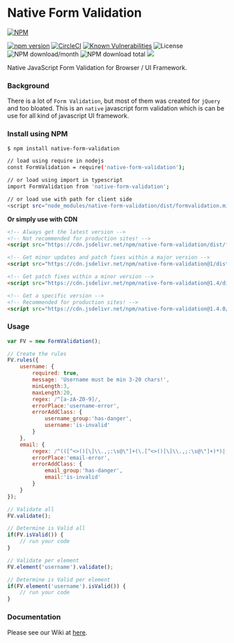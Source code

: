 # Native Form Validation
[![NPM](https://nodei.co/npm/native-form-validation.png?downloads=true&downloadRank=true&stars=true)](https://nodei.co/npm/native-form-validation/)

[![npm version](https://img.shields.io/npm/v/native-form-validation.svg?style=flat-square)](https://www.npmjs.org/package/native-form-validation)
[![CircleCI](https://dl.circleci.com/status-badge/img/gh/aalfiann/native-form-validation/tree/master.svg?style=svg)](https://dl.circleci.com/status-badge/redirect/gh/aalfiann/native-form-validation/tree/master)
[![Known Vulnerabilities](https://snyk.io//test/github/aalfiann/native-form-validation/badge.svg?targetFile=package.json)](https://snyk.io//test/github/aalfiann/native-form-validation?targetFile=package.json)
![License](https://img.shields.io/npm/l/native-form-validation)
![NPM download/month](https://img.shields.io/npm/dm/native-form-validation.svg)
![NPM download total](https://img.shields.io/npm/dt/native-form-validation.svg)
[![](https://data.jsdelivr.com/v1/package/npm/native-form-validation/badge)](https://www.jsdelivr.com/package/npm/native-form-validation)

Native JavaScript Form Validation for Browser / UI Framework.

### Background
There is a lot of `Form Validation`, but most of them was created for `jQuery` and too bloated. This is an `native` javascript form validation which is can be use for all kind of javascript UI framework.

### Install using NPM
```bash
$ npm install native-form-validation

// load using require in nodejs
const FormValidation = require('native-form-validation');

// or load using import in typescript
import FormValidation from 'native-form-validation';

// or load use with path for client side
<script src="node_modules/native-form-validation/dist/formvalidation.min.js"></script>
```

**Or simply use with CDN**
```html
<!-- Always get the latest version -->
<!-- Not recommended for production sites! -->
<script src="https://cdn.jsdelivr.net/npm/native-form-validation/dist/formvalidation.min.js"></script>

<!-- Get minor updates and patch fixes within a major version -->
<script src="https://cdn.jsdelivr.net/npm/native-form-validation@1/dist/formvalidation.min.js"></script>

<!-- Get patch fixes within a minor version -->
<script src="https://cdn.jsdelivr.net/npm/native-form-validation@1.4/dist/formvalidation.min.js"></script>

<!-- Get a specific version -->
<!-- Recommended for production sites! -->
<script src="https://cdn.jsdelivr.net/npm/native-form-validation@1.4.0/dist/formvalidation.min.js"></script>
```

### Usage
```javascript
var FV = new FormValidation();

// Create the rules
FV.rules({
    username: {
        required: true,
        message: 'Username must be min 3-20 chars!',
        minLength:3,
        maxLength:20,
        regex: /^[a-zA-Z0-9]/,
        errorPlace:'username-error',
        errorAddClass: {
            username_group:'has-danger',
            username:'is-invalid'
        }
    },
    email: {
        regex: /^(([^<>()[\]\\.,;:\s@\"]+(\.[^<>()[\]\\.,;:\s@\"]+)*)|(\".+\"))@((\[[0-9]{1,3}\.[0-9]{1,3}\.[0-9]{1,3}\.[0-9]{1,3}\])|(([a-zA-Z\-0-9]+\.)+[a-zA-Z]{2,}))$/,
        errorPlace:'email-error',
        errorAddClass: {
            email_group:'has-danger',
            email:'is-invalid'
        }
    }
});

// Validate all
FV.validate();

// Determine is Valid all
if(FV.isValid()) {
    // run your code
}

// Validate per element
FV.element('username').validate();

// Determine is Valid per element
if(FV.element('username').isValid()) {
    // run your code
}
```

### Documentation
Please see our Wiki at [here](https://github.com/aalfiann/native-form-validation/wiki).
